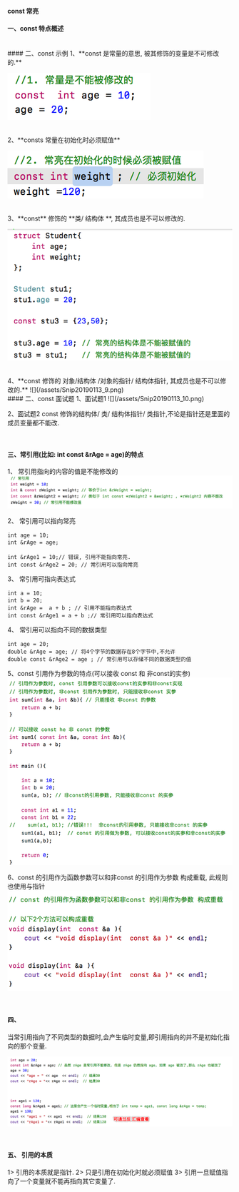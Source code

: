 #### const   常亮

#### 一、const 特点概述



<br>
#### 二、const 示例
1、**const 是常量的意思, 被其修饰的变量是不可修改的.**

![](/assets/Snip20190113_6.png)


<br>
2、**consts 常量在初始化时必须赋值**

![](/assets/Snip20190113_7.png)


<br>
3、**const** 修饰的 **类/ 结构体 **, 其成员也是不可以修改的.

![](/assets/Snip20190113_8.png)


<br>
4、**const 修饰的 对象/结构体 /对象的指针/ 结构体指针, 其成员也是不可以修改的.**
![](/assets/Snip20190113_9.png)




<br>
#### 二、const 面试题
1、面试题1
![](/assets/Snip20190113_10.png)

2、面试题2
const 修饰的结构体/ 类/ 结构体指针/ 类指针,不论是指针还是里面的成员变量都不能改.


<br>

#### 三、常引用(比如: int const &rAge = age)的特点
1、 常引用指向的内容的值是不能修改的
![](/assets/Snip20190113_11.png)

2、 常引用可以指向常亮

```
int age = 10;
int &rAge = age; 

int &rAge1 = 10;// 错误, 引用不能指向常亮.
int const &rAge2 = 20; // 常引用可以指向常亮
```

3、 常引用可指向表达式
```
int a = 10;
int b = 20;
int &rAge =  a + b ; // 引用不能指向表达式
int const &rAge1 = a + b ;// 常引用可以指向表达式
```
4、 常引用可以指向不同的数据类型
```
int age = 20;
double &rAge = age; // 将4个字节的数据存在8个字节中,不允许
double const &rAge2 = age ; // 常引用可以存储不同的数据类型的值
```


5、const 引用作为参数的特点(可以接收 const 和 非const的实参)
![](/assets/Snip20190113_12.png)

6、const 的引用作为函数参数可以和非const 的引用作为参数 构成重载, 此规则也使用与指针
 ![](/assets/Snip20190113_13.png)


<br>

#### 四、

当常引用指向了不同类型的数据时,会产生临时变量,即引用指向的并不是初始化指向的那个变量.

![](/assets/Snip20190115_1.png)









<br>

#### 五、 引用的本质 
1> 引用的本质就是指针.
2> 只是引用在初始化时就必须赋值
3> 引用一旦赋值指向了一个变量就不能再指向其它变量了.





















